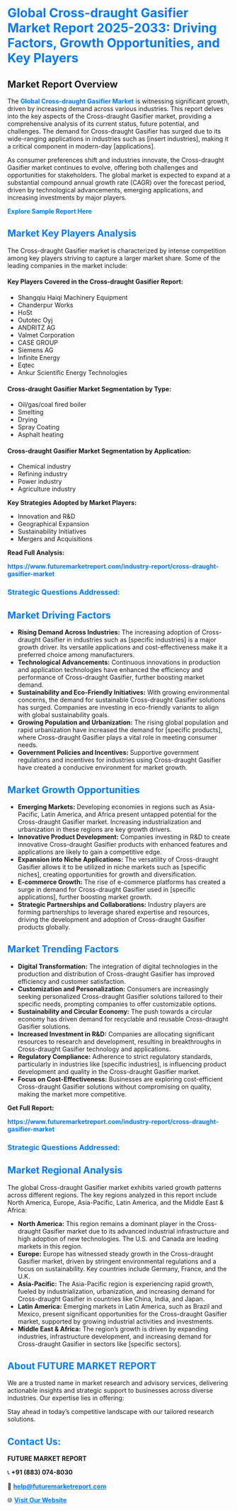 <h1 style="color: #007BFF;">Global Cross-draught Gasifier Market Report 2025-2033: Driving Factors, Growth Opportunities, and Key Players</h1>

<section id="overview">
<h2>Market Report Overview</h2>
<p>The <a href="https://www.futuremarketreport.com/industry-report/cross-draught-gasifier-market" style="color: #007BFF; text-decoration: none;"><strong>Global Cross-draught Gasifier Market</strong></a> is witnessing significant growth, driven by increasing demand across various industries. This report delves into the key aspects of the Cross-draught Gasifier market, providing a comprehensive analysis of its current status, future potential, and challenges. The demand for Cross-draught Gasifier has surged due to its wide-ranging applications in industries such as [insert industries], making it a critical component in modern-day [applications].</p>
<p>As consumer preferences shift and industries innovate, the Cross-draught Gasifier market continues to evolve, offering both challenges and opportunities for stakeholders. The global market is expected to expand at a substantial compound annual growth rate (CAGR) over the forecast period, driven by technological advancements, emerging applications, and increasing investments by major players.</p>
</section>

<section id="overview">
<p><a href="https://www.futuremarketreport.com/request-sample/reportId=92374" style="color: #007BFF; text-decoration: none;"><strong>Explore Sample Report Here</strong></a></p>
</section>

<section id="key-players">
<h2 style="color: #007BFF;">Market Key Players Analysis</h2>
<p>The Cross-draught Gasifier market is characterized by intense competition among key players striving to capture a larger market share. Some of the leading companies in the market include:</p>
<h4>Key Players Covered in the Cross-draught Gasifier Report:</h4>
<ul><li>Shangqiu Haiqi Machinery Equipment</li><li>Chanderpur Works</li><li>HoSt</li><li>Outotec Oyj</li><li>ANDRITZ AG</li><li>Valmet Corporation</li><li>CASE GROUP</li><li>Siemens AG</li><li>Infinite Energy</li><li>Eqtec</li><li>Ankur Scientific Energy Technologies</li></ul>
<h4>Cross-draught Gasifier Market Segmentation by Type:</h4>
<ul><li>Oil/gas/coal fired boiler</li><li>Smelting</li><li>Drying</li><li>Spray Coating</li><li>Asphalt heating</li></ul>

<h4>Cross-draught Gasifier Market Segmentation by Application:</h4>
<ul><li>Chemical industry</li><li>Refining industry</li><li>Power industry</li><li>Agriculture industry</li></ul>
<p><strong>Key Strategies Adopted by Market Players:</strong></p>
<ul>
<li>Innovation and R&D</li>
<li>Geographical Expansion</li>
<li>Sustainability Initiatives</li>
<li>Mergers and Acquisitions</li>
</ul>
</section>

<section>
<p><strong>Read Full Analysis: </strong></p><a href="https://www.futuremarketreport.com/industry-report/cross-draught-gasifier-market" style="color: #007BFF; text-decoration: none;"><strong>https://www.futuremarketreport.com/industry-report/cross-draught-gasifier-market</strong></a>
<h3 style="color: #007BFF;">Strategic Questions Addressed:</h3>
</section>

<section id="driving-factors">
<h2 style="color: #007BFF;">Market Driving Factors</h2>
<ul>
<li><strong>Rising Demand Across Industries:</strong> The increasing adoption of Cross-draught Gasifier in industries such as [specific industries] is a major growth driver. Its versatile applications and cost-effectiveness make it a preferred choice among manufacturers.</li>
<li><strong>Technological Advancements:</strong> Continuous innovations in production and application technologies have enhanced the efficiency and performance of Cross-draught Gasifier, further boosting market demand.</li>
<li><strong>Sustainability and Eco-Friendly Initiatives:</strong> With growing environmental concerns, the demand for sustainable Cross-draught Gasifier solutions has surged. Companies are investing in eco-friendly variants to align with global sustainability goals.</li>
<li><strong>Growing Population and Urbanization:</strong> The rising global population and rapid urbanization have increased the demand for [specific products], where Cross-draught Gasifier plays a vital role in meeting consumer needs.</li>
<li><strong>Government Policies and Incentives:</strong> Supportive government regulations and incentives for industries using Cross-draught Gasifier have created a conducive environment for market growth.</li>
</ul>
</section>

<section id="growth-opportunities">
<h2 style="color: #007BFF;">Market Growth Opportunities</h2>
<ul>
<li><strong>Emerging Markets:</strong> Developing economies in regions such as Asia-Pacific, Latin America, and Africa present untapped potential for the Cross-draught Gasifier market. Increasing industrialization and urbanization in these regions are key growth drivers.</li>
<li><strong>Innovative Product Development:</strong> Companies investing in R&D to create innovative Cross-draught Gasifier products with enhanced features and applications are likely to gain a competitive edge.</li>
<li><strong>Expansion into Niche Applications:</strong> The versatility of Cross-draught Gasifier allows it to be utilized in niche markets such as [specific niches], creating opportunities for growth and diversification.</li>
<li><strong>E-commerce Growth:</strong> The rise of e-commerce platforms has created a surge in demand for Cross-draught Gasifier used in [specific applications], further boosting market growth.</li>
<li><strong>Strategic Partnerships and Collaborations:</strong> Industry players are forming partnerships to leverage shared expertise and resources, driving the development and adoption of Cross-draught Gasifier products globally.</li>
</ul>
</section>

<section id="trending-factors">
<h2 style="color: #007BFF;">Market Trending Factors</h2>
<ul>
<li><strong>Digital Transformation:</strong> The integration of digital technologies in the production and distribution of Cross-draught Gasifier has improved efficiency and customer satisfaction.</li>
<li><strong>Customization and Personalization:</strong> Consumers are increasingly seeking personalized Cross-draught Gasifier solutions tailored to their specific needs, prompting companies to offer customizable options.</li>
<li><strong>Sustainability and Circular Economy:</strong> The push towards a circular economy has driven demand for recyclable and reusable Cross-draught Gasifier solutions.</li>
<li><strong>Increased Investment in R&D:</strong> Companies are allocating significant resources to research and development, resulting in breakthroughs in Cross-draught Gasifier technology and applications.</li>
<li><strong>Regulatory Compliance:</strong> Adherence to strict regulatory standards, particularly in industries like [specific industries], is influencing product development and quality in the Cross-draught Gasifier market.</li>
<li><strong>Focus on Cost-Effectiveness:</strong> Businesses are exploring cost-efficient Cross-draught Gasifier solutions without compromising on quality, making the market more competitive.</li>
</ul>
</section>

<section>
<p><strong>Get Full Report: </strong></p><a href="https://www.futuremarketreport.com/industry-report/cross-draught-gasifier-market" style="color: #007BFF; text-decoration: none;"><strong>https://www.futuremarketreport.com/industry-report/cross-draught-gasifier-market</strong></a>
<h3 style="color: #007BFF;">Strategic Questions Addressed:</h3>
</section>


<section id="regional-analysis">
<h2 style="color: #007BFF;">Market Regional Analysis</h2>
<p>The global Cross-draught Gasifier market exhibits varied growth patterns across different regions. The key regions analyzed in this report include North America, Europe, Asia-Pacific, Latin America, and the Middle East & Africa:</p>
<ul>
<li><strong>North America:</strong> This region remains a dominant player in the Cross-draught Gasifier market due to its advanced industrial infrastructure and high adoption of new technologies. The U.S. and Canada are leading markets in this region.</li>
<li><strong>Europe:</strong> Europe has witnessed steady growth in the Cross-draught Gasifier market, driven by stringent environmental regulations and a focus on sustainability. Key countries include Germany, France, and the U.K.</li>
<li><strong>Asia-Pacific:</strong> The Asia-Pacific region is experiencing rapid growth, fueled by industrialization, urbanization, and increasing demand for Cross-draught Gasifier in countries like China, India, and Japan.</li>
<li><strong>Latin America:</strong> Emerging markets in Latin America, such as Brazil and Mexico, present significant opportunities for the Cross-draught Gasifier market, supported by growing industrial activities and investments.</li>
<li><strong>Middle East & Africa:</strong> The region’s growth is driven by expanding industries, infrastructure development, and increasing demand for Cross-draught Gasifier in sectors like [specific sectors].</li>
</ul>
</section>

<footer>
<h2 style="color: #007BFF;">About FUTURE MARKET REPORT</h2>
<p>We are a trusted name in market research and advisory services, delivering actionable insights and strategic support to businesses across diverse industries. Our expertise lies in offering:</p>

<p>Stay ahead in today’s competitive landscape with our tailored research solutions.</p>

<h2 style="color: #007BFF;">Contact Us:</h2>
<p><strong>FUTURE MARKET REPORT</strong></p>
<p>📞 <strong>+91 (883) 074-8030</strong></p>
<p>📧 <strong><a href="mailto:help@futuremarketreport.com" style="color: #007BFF;">help@futuremarketreport.com</a></strong></p>
<p>🌐 <strong><a href="https://www.futuremarketreport.com/" style="color: #007BFF;">Visit Our Website</a></strong></p>
</footer>